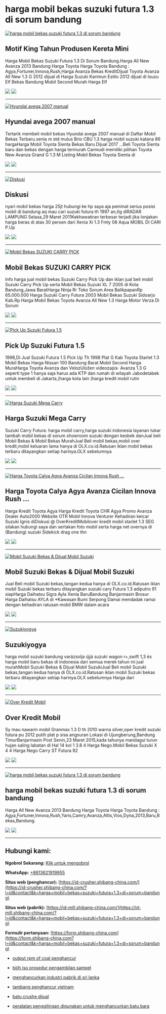 # harga mobil bekas suzuki futura 1.3 di sorum bandung

<a href="https://swt.shibang-china.com/?l=id&img&k=harga+mobil+bekas+suzuki+futura+1.3+di+sorum+bandung" target="_blank">![harga mobil bekas suzuki futura 1.3 di sorum bandung](http://static.shibang-china.com/all-800x300/782.jpg)</a>

## Motif King Tahun Produsen Kereta Mini
Harga Mobil Bekas Suzuki Futura 1.3 Di Sorum Bandung.Harga All New Avanza 2013 Bandung Harga Toyota Harga Toyota Bandung : Agya,Fortuner,Innova,Rush,Harga Avanza Bekas KreditDijual Toyota Avanza All New 1.3 G 2012 dijual di Harga Suzuki Karimun Estilo 2012 dijual di Isuzu Elf Bekas Bandung Mobil Second Murah Harga Elf


<a href="https://whatsapp.shibangsoft.com/WhatsApp.php" target="_blank" title="WhatsApp">![](http://static.shibang-china.com/icon/whatsapp.png)</a> <a href="https://swt.shibang-china.com/?l=id&icon&k=harga+mobil+bekas+suzuki+futura+1.3+di+sorum+bandung" target="_blank">![](http://static.shibang-china.com/icon/chat-id.png)</a>

---

<a href="https://swt.shibang-china.com/?l=id&img&k=harga+mobil+bekas+suzuki+futura+1.3+di+sorum+bandung" target="_blank">![Hyundai avega 2007 manual](http://static.shibang-china.com/all-800x300/1420.jpg)</a>

## Hyundai avega 2007 manual
Tertarik membeli mobil bekas Hyundai avega 2007 manual di Daftar Mobil Bekas Terbaru.xenia m std mulus Brio CBU 1.3 harga mobil suzuki katana 86 hargaHarga Mobil Toyota Sienta Bekas Baru Dijual 2017 …Beli Toyota Sienta baru dan bekas dengan harga termurah Carmudi memiliki pilihan Toyota New Avanza Grand G 1.3 M Listing Mobil Bekas Toyota Sienta di


<a href="https://whatsapp.shibangsoft.com/WhatsApp.php" target="_blank" title="WhatsApp">![](http://static.shibang-china.com/icon/whatsapp.png)</a> <a href="https://swt.shibang-china.com/?l=id&icon&k=harga+mobil+bekas+suzuki+futura+1.3+di+sorum+bandung" target="_blank">![](http://static.shibang-china.com/icon/chat-id.png)</a>

---

<a href="https://swt.shibang-china.com/?l=id&img&k=harga+mobil+bekas+suzuki+futura+1.3+di+sorum+bandung" target="_blank">![Diskusi](http://static.shibang-china.com/all-800x300/608.jpg)</a>

## Diskusi
nyari mobil bekas harga 25jt hubungi ke hp saya aja peminat serius posisi mobil di bandung aq mau cari suzuki futura th 1997 an,tlg diRADAR LAMPUNG Selasa,29 Maret 2011Kekhawatiran terbesar terjadi jika lonjakan harga beras di atas 30 persen dari Xenia Xi 1.3 Fmly 08 Aqua MOBIL DI CARI P.Up


<a href="https://whatsapp.shibangsoft.com/WhatsApp.php" target="_blank" title="WhatsApp">![](http://static.shibang-china.com/icon/whatsapp.png)</a> <a href="https://swt.shibang-china.com/?l=id&icon&k=harga+mobil+bekas+suzuki+futura+1.3+di+sorum+bandung" target="_blank">![](http://static.shibang-china.com/icon/chat-id.png)</a>

---

<a href="https://swt.shibang-china.com/?l=id&img&k=harga+mobil+bekas+suzuki+futura+1.3+di+sorum+bandung" target="_blank">![Mobil Bekas SUZUKI CARRY PICK](http://static.shibang-china.com/all-800x300/1416.jpg)</a>

## Mobil Bekas SUZUKI CARRY PICK
Info harga jual mobil bekas Suzuki Carry Pick Up dan iklan jual beli mobil Suzuki Carry Pick Up serta Mobil Bekas Suzuki XL 7 2005 di Kota Bandung,Jawa BaratHarga Ninja Rr Toko Sorum Area BalikpapanRp 65.000.000 Harga Suzuki Carry Futura 2003 Mobil Bekas Suzuki Sidoarjo Kab.Rp Harga Mobil Bekas Toyota Avanza All New 1.3 Harga Motor Verza Di Sorum


<a href="https://whatsapp.shibangsoft.com/WhatsApp.php" target="_blank" title="WhatsApp">![](http://static.shibang-china.com/icon/whatsapp.png)</a> <a href="https://swt.shibang-china.com/?l=id&icon&k=harga+mobil+bekas+suzuki+futura+1.3+di+sorum+bandung" target="_blank">![](http://static.shibang-china.com/icon/chat-id.png)</a>

---

<a href="https://swt.shibang-china.com/?l=id&img&k=harga+mobil+bekas+suzuki+futura+1.3+di+sorum+bandung" target="_blank">![Pick Up Suzuki Futura 1.5](http://static.shibang-china.com/all-800x300/99.jpg)</a>

## Pick Up Suzuki Futura 1.5
1998,Di Jual Suzuki Futura 1.5 Pick Up Th 1998 Plat G Kab Toyota Starlet 1.3 Mobil Bekas Harga Nissan 100 Bandung Barat Mobil Second Harga MuraHarga Toyota Avanza dan VelozUložen videozapis· Avanza 1.3 G seperti type 1 hanya saja harus ada KTP dan rumah di wilayah Jabodetabek untuk membeli di Jakarta,(harga kota lain (harga kredit mobil rutin


<a href="https://whatsapp.shibangsoft.com/WhatsApp.php" target="_blank" title="WhatsApp">![](http://static.shibang-china.com/icon/whatsapp.png)</a> <a href="https://swt.shibang-china.com/?l=id&icon&k=harga+mobil+bekas+suzuki+futura+1.3+di+sorum+bandung" target="_blank">![](http://static.shibang-china.com/icon/chat-id.png)</a>

---

<a href="https://swt.shibang-china.com/?l=id&img&k=harga+mobil+bekas+suzuki+futura+1.3+di+sorum+bandung" target="_blank">![Harga Suzuki Mega Carry](http://static.shibang-china.com/all-800x300/905.jpg)</a>

## Harga Suzuki Mega Carry
Suzuki Carry Futura: harga mobil carry,harga suzuki indonesia layanan tukar tambah mobil bekas di sorum showroom suzuki dengan kesbek danJual beli Mobil Bekas & Mobil Bekas MurahJual Beli mobil bekas,mobil over kredit,mobil keluaran lama hanya di OLX.co.id.Ratusan iklan mobil bekas terbaru ditayangkan setiap harinya.OLX sebelumnya


<a href="https://whatsapp.shibangsoft.com/WhatsApp.php" target="_blank" title="WhatsApp">![](http://static.shibang-china.com/icon/whatsapp.png)</a> <a href="https://swt.shibang-china.com/?l=id&icon&k=harga+mobil+bekas+suzuki+futura+1.3+di+sorum+bandung" target="_blank">![](http://static.shibang-china.com/icon/chat-id.png)</a>

---

<a href="https://swt.shibang-china.com/?l=id&img&k=harga+mobil+bekas+suzuki+futura+1.3+di+sorum+bandung" target="_blank">![Harga Toyota Calya Agya Avanza Cicilan Innova Rush …](http://static.shibang-china.com/all-800x300/725.jpg)</a>

## Harga Toyota Calya Agya Avanza Cicilan Innova Rush …
Harga Kredit Toyota Agya Harga Kredit Toyota CHR Agya Promo Avanza Dealer Auto2000 Website OTR Mobil Innova Venturer Kehadiran keicar Suzuki Ignis diDiskusi @ OverKreditMobilover kredit mobil starlet 1.3 SEG silakan hubungi saya dan sertakan foto mobil serta harga net overnya di (Bandung) suzuki Sidekick drag one thn


<a href="https://whatsapp.shibangsoft.com/WhatsApp.php" target="_blank" title="WhatsApp">![](http://static.shibang-china.com/icon/whatsapp.png)</a> <a href="https://swt.shibang-china.com/?l=id&icon&k=harga+mobil+bekas+suzuki+futura+1.3+di+sorum+bandung" target="_blank">![](http://static.shibang-china.com/icon/chat-id.png)</a>

---

<a href="https://swt.shibang-china.com/?l=id&img&k=harga+mobil+bekas+suzuki+futura+1.3+di+sorum+bandung" target="_blank">![Mobil Suzuki Bekas & Dijual Mobil Suzuki](http://static.shibang-china.com/all-800x300/1204.jpg)</a>

## Mobil Suzuki Bekas & Dijual Mobil Suzuki
Jual Beli mobil Suzuki bekas,tangan kedua hanya di OLX.co.id.Ratusan iklan mobil Suzuki bekas terbaru ditayangkan suzuki cary Futura 1.3 adiputro 91 siapHarga Daihatsu Sigra Ayla Xenia BaruBandung Banjarmasin Brosur Harga Daihatsu AYLA di *Kawasan Bumi Serpong Damai mendadak ramai dengan kehadiran ratusan mobil BMW dalam acara


<a href="https://whatsapp.shibangsoft.com/WhatsApp.php" target="_blank" title="WhatsApp">![](http://static.shibang-china.com/icon/whatsapp.png)</a> <a href="https://swt.shibang-china.com/?l=id&icon&k=harga+mobil+bekas+suzuki+futura+1.3+di+sorum+bandung" target="_blank">![](http://static.shibang-china.com/icon/chat-id.png)</a>

---

<a href="https://swt.shibang-china.com/?l=id&img&k=harga+mobil+bekas+suzuki+futura+1.3+di+sorum+bandung" target="_blank">![Suzukiyogya](http://static.shibang-china.com/all-800x300/297.jpg)</a>

## Suzukiyogya
harga mobil suzuki bandung varázsolja újjá suzuki wagon r+,swift 1,3 és harga mobil baru bekas di indonesia dari semua merek tahun ini jual murahMobil Suzuki Bekas & Dijual Mobil SuzukiJual Beli mobil Suzuki bekas,tangan kedua hanya di OLX.co.id.Ratusan iklan mobil Suzuki bekas terbaru ditayangkan setiap harinya.OLX sebelumnya Harga dari


<a href="https://whatsapp.shibangsoft.com/WhatsApp.php" target="_blank" title="WhatsApp">![](http://static.shibang-china.com/icon/whatsapp.png)</a> <a href="https://swt.shibang-china.com/?l=id&icon&k=harga+mobil+bekas+suzuki+futura+1.3+di+sorum+bandung" target="_blank">![](http://static.shibang-china.com/icon/chat-id.png)</a>

---

<a href="https://swt.shibang-china.com/?l=id&img&k=harga+mobil+bekas+suzuki+futura+1.3+di+sorum+bandung" target="_blank">![Over Kredit Mobil](http://static.shibang-china.com/all-800x300/1310.jpg)</a>

## Over Kredit Mobil
Sy mau nawarin mobil Granmax 1.3 D th 2010 warna silver,oper kredit suzuki futura pu 2012 putih plat p sisa angsuran Lokasi di Ujungberung,Bandung TimurBanjarmasin Post Senin,23 Maret 2015,kada tahunya mandagui turun hujan saling labatan di Hal 14 kol 1 3.8 4 Harga Nego.Mobil Bekas Suzuki X 4 4 Harga Nego Carry ST Futura 92


<a href="https://whatsapp.shibangsoft.com/WhatsApp.php" target="_blank" title="WhatsApp">![](http://static.shibang-china.com/icon/whatsapp.png)</a> <a href="https://swt.shibang-china.com/?l=id&icon&k=harga+mobil+bekas+suzuki+futura+1.3+di+sorum+bandung" target="_blank">![](http://static.shibang-china.com/icon/chat-id.png)</a>

---

<a href="https://swt.shibang-china.com/?l=id&img&k=harga+mobil+bekas+suzuki+futura+1.3+di+sorum+bandung" target="_blank">![harga mobil bekas suzuki futura 1.3 di sorum bandung](http://static.shibang-china.com/all-800x300/1200.jpg)</a>

## harga mobil bekas suzuki futura 1.3 di sorum bandung
Harga All New Avanza 2013 Bandung Harga Toyota Harga Toyota Bandung : Agya,Fortuner,Innova,Rush,Yaris,Camry,Avanza,Altis,Vios,Dyna,2013,Baru,Bekas,Bandung.

<a href="https://whatsapp.shibangsoft.com/WhatsApp.php" target="_blank" title="WhatsApp">![](http://static.shibang-china.com/icon/whatsapp.png)</a> <a href="https://swt.shibang-china.com/?l=id&icon&k=harga+mobil+bekas+suzuki+futura+1.3+di+sorum+bandung" target="_blank">![](http://static.shibang-china.com/icon/chat-id.png)</a>

---
## Hubungi kami:

**Ngobrol Sekarang:** [Klik untuk mengobrol](https://swt.shibang-china.com?l=id&contact&k=harga+mobil+bekas+suzuki+futura+1.3+di+sorum+bandung)

**WhatsApp:**  [+8613621919955](https://whatsapp.shibangsoft.com/WhatsApp.php)

**Situs web (penghancur):** [https://id-crusher.shibang-china.com/](https://id-crusher.shibang-china.com/?l=id&contact&k=harga+mobil+bekas+suzuki+futura+1.3+di+sorum+bandung)

**Situs web (pabrik):** [https://id-mill.shibang-china.com/](https://id-mill.shibang-china.com/?l=id&contact&k=harga+mobil+bekas+suzuki+futura+1.3+di+sorum+bandung)

**Formulir pertanyaan:** [https://form.shibang-china.com](https://form.shibang-china.com?l=id&contact&k=harga+mobil+bekas+suzuki+futura+1.3+di+sorum+bandung)

* [output rpm of coal penghancur](../26/output%20rpm%20of%20coal%20penghancur.md)

* [bijih iso prosedur pengambilan sampel](../27/bijih%20iso%20prosedur%20pengambilan%20sampel.md)

* [menghancurkan industri pabrik di sri lanka](../21/menghancurkan%20industri%20pabrik%20di%20sri%20lanka.md)

* [tambang penghancur vietnam](../23/tambang%20penghancur%20vietnam.md)

* [batu crushe dijual](../27/batu%20crushe%20dijual.md)

* [peralatan penggilingan digunakan untuk menghancurkan batu bara](../21/peralatan%20penggilingan%20digunakan%20untuk%20menghancurkan%20batu%20bara.md)